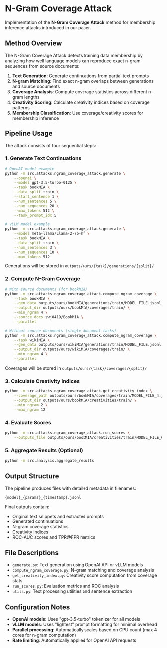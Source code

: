 # N-Gram Coverage Attack

Implementation of the **N-Gram Coverage Attack** method for membership inference attacks introduced in our paper.

## Method Overview

The N-Gram Coverage Attack detects training data membership by analyzing how well language models can reproduce exact n-gram sequences from source documents:

1. **Text Generation**: Generate continuations from partial text prompts
2. **N-gram Matching**: Find exact n-gram overlaps between generations and source documents  
3. **Coverage Analysis**: Compute coverage statistics across different n-gram lengths
4. **Creativity Scoring**: Calculate creativity indices based on coverage patterns
5. **Membership Classification**: Use coverage/creativity scores for membership inference

## Pipeline Usage

The attack consists of four sequential steps:

### 1. Generate Text Continuations

```bash
# OpenAI model example
python -m src.attacks.ngram_coverage_attack.generate \
    --openai \
    --model gpt-3.5-turbo-0125 \
    --task bookMIA \
    --data_split train \
    --start_sentence 1 \
    --num_sentences 5 \
    --num_sequences 20 \
    --max_tokens 512 \
    --task_prompt_idx 5

# vLLM model example  
python -m src.attacks.ngram_coverage_attack.generate \
    --model meta-llama/Llama-2-7b-hf \
    --task bookMIA \
    --data_split train \
    --num_sentences 3 \
    --num_sequences 10 \
    --max_tokens 512
```

Generations will be stored in `outputs/ours/{task}/generations/{split}/`

### 2. Compute N-Gram Coverage

```bash
# With source documents (for bookMIA)
python -m src.attacks.ngram_coverage_attack.compute_ngram_coverage \
    --task bookMIA \
    --gen_data outputs/ours/bookMIA/generations/train/MODEL_FILE.jsonl \
    --output_dir outputs/ours/bookMIA/coverages/train/ \
    --min_ngram 4 \
    --source_docs swj0419/BookMIA \
    --parallel

# Without source documents (single document tasks)
python -m src.attacks.ngram_coverage_attack.compute_ngram_coverage \
    --task wikiMIA \
    --gen_data outputs/ours/wikiMIA/generations/train/MODEL_FILE.jsonl \
    --output_dir outputs/ours/wikiMIA/coverages/train/ \
    --min_ngram 4 \
    --parallel
```

Coverages will be stored in `outputs/ours/{task}/coverages/{split}/`

### 3. Calculate Creativity Indices

```bash
python -m src.attacks.ngram_coverage_attack.get_creativity_index \
    --coverage_path outputs/ours/bookMIA/coverages/train/MODEL_FILE_4.jsonl \
    --output_dir outputs/ours/bookMIA/creativities/train/ \
    --min_ngram 2 \
    --max_ngram 12
```

### 4. Evaluate Scores

```bash
python -m src.attacks.ngram_coverage_attack.run_scores \
    --outputs_file outputs/ours/bookMIA/creativities/train/MODEL_FILE_CI2-12.jsonl
```

### 5. Aggregate Results (Optional)

```bash
python -m src.analysis.aggregate_results
```

## Output Structure

The pipeline produces files with detailed metadata in filenames:
```
{model}_{params}_{timestamp}.jsonl
```

Final outputs contain:
- Original text snippets and extracted prompts
- Generated continuations 
- N-gram coverage statistics
- Creativity indices
- ROC-AUC scores and TPR@FPR metrics

## File Descriptions

- `generate.py`: Text generation using OpenAI API or vLLM models
- `compute_ngram_coverage.py`: N-gram matching and coverage analysis
- `get_creativity_index.py`: Creativity score computation from coverage stats
- `run_scores.py`: Evaluation metrics and ROC analysis
- `utils.py`: Text processing utilities and sentence extraction

## Configuration Notes

- **OpenAI models**: Uses "gpt-3.5-turbo" tokenizer for all models
- **vLLM models**: Uses "lightest" prompt formatting for minimal overhead
- **Parallel processing**: Automatically scales based on CPU count (max 4 cores for n-gram computation)
- **Rate limiting**: Automatically applied for OpenAI API requests


